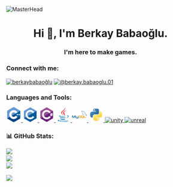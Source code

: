 ![MasterHead](https://media.licdn.com/dms/image/D4D16AQE5ByK0kP-fZw/profile-displaybackgroundimage-shrink_350_1400/0/1720082328612?e=1726704000&v=beta&t=buKocFPUwvMABKl45fKRlor9BBAP4jsXpJll-FjXUJI)


<h1 align="center">Hi 👋, I'm Berkay Babaoğlu.</h1>
<h3 align="center">I'm here to make games.</h3>


<h3 align="left">Connect with me:</h3>
<p align="left">
<a href="https://www.linkedin.com/in/berkay-babao%C4%9Flu-73b399230/" target="blank"><img align="center" src="https://raw.githubusercontent.com/rahuldkjain/github-profile-readme-generator/master/src/images/icons/Social/linked-in-alt.svg" alt="berkaybabaoğlu" height="30" width="40" /></a>
<a href="https://medium.com/@berkay.babaoglu.01" target="blank"><img align="center" src="https://raw.githubusercontent.com/rahuldkjain/github-profile-readme-generator/master/src/images/icons/Social/medium.svg" alt="@berkay.babaoglu.01" height="30" width="40" /></a>
</p>

<h3 align="left">Languages and Tools:</h3>
<p align="left"> <a href="https://www.w3schools.com/cpp/" target="_blank" rel="noreferrer"> <img src="https://raw.githubusercontent.com/devicons/devicon/master/icons/cplusplus/cplusplus-original.svg" alt="cplusplus" width="40" height="40"/> </a>
<a href="https://www.cprogramming.com/" target="_blank" rel="noreferrer"> <img src="https://raw.githubusercontent.com/devicons/devicon/master/icons/c/c-original.svg" alt="c" width="40" height="40"/> </a>  <a href="https://www.w3schools.com/cs/" target="_blank" rel="noreferrer"> <img src="https://raw.githubusercontent.com/devicons/devicon/master/icons/csharp/csharp-original.svg" alt="csharp" width="40" height="40"/> </a> <a href="https://www.java.com" target="_blank" rel="noreferrer"> <img src="https://raw.githubusercontent.com/devicons/devicon/master/icons/java/java-original.svg" alt="java" width="40" height="40"/> </a> <a href="https://www.mysql.com/" target="_blank" rel="noreferrer"> <img src="https://raw.githubusercontent.com/devicons/devicon/master/icons/mysql/mysql-original-wordmark.svg" alt="mysql" width="40" height="40"/> </a> <a href="https://www.python.org" target="_blank" rel="noreferrer"> <img src="https://raw.githubusercontent.com/devicons/devicon/master/icons/python/python-original.svg" alt="python" width="40" height="40"/> </a> <a href="https://unity.com/" target="_blank" rel="noreferrer"> <img src="https://www.vectorlogo.zone/logos/unity3d/unity3d-icon.svg" alt="unity" width="40" height="40"/> </a> <a href="https://unrealengine.com/" target="_blank" rel="noreferrer"> <img src="https://raw.githubusercontent.com/kenangundogan/fontisto/036b7eca71aab1bef8e6a0518f7329f13ed62f6b/icons/svg/brand/unreal-engine.svg" alt="unreal" width="40" height="40"/> </a> </p>

<h3 align="left">📊 GitHub Stats:</h3>

![](https://github-readme-stats.vercel.app/api?username=BerkayBabaoglu&theme=great-gatsby&hide_border=false&include_all_commits=false&count_private=false)<br/>
![](https://github-readme-streak-stats.herokuapp.com/?user=BerkayBabaoglu&theme=great-gatsby&hide_border=false)<br/>
![](https://github-readme-stats.vercel.app/api/top-langs/?username=BerkayBabaoglu&theme=great-gatsby&hide_border=false&include_all_commits=false&count_private=false&layout=compact)

[![](https://visitcount.itsvg.in/api?id=BerkayBabaoglu&icon=2&color=2)](https://visitcount.itsvg.in)
